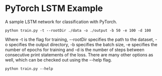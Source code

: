 # PyTorch LSTM Example

A sample LSTM network for classification with PyTorch.

```
python train.py -t --rootDir ./data -o ./output -b 50 -e 100 -d 100
```

Where -t is the flag for training, --rootDir specifies the path to the dataset, -o specifies the output directory, -b specifies the batch size, -e specifies the number of epochs for training and -d is the number of steps between consecutive print statements of the loss.
There are many other options as well, which can be checked out using the --help flag.

```
python train.py --help
```

